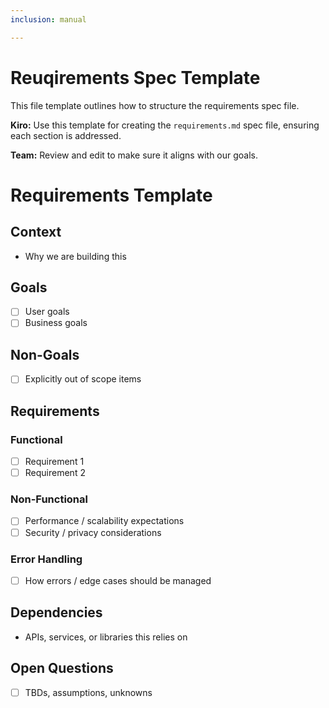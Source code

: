 ```yaml
---
inclusion: manual

---
```


# Reuqirements Spec Template

This file template outlines how to structure the requirements spec file.

**Kiro:** Use this template for creating the `requirements.md` spec file, ensuring each section is addressed.

**Team:** Review and edit to make sure it aligns with our goals.

# Requirements Template

## Context

- Why we are building this

## Goals

- [ ] User goals
- [ ] Business goals

## Non-Goals

- [ ] Explicitly out of scope items

## Requirements

### Functional

- [ ] Requirement 1
- [ ] Requirement 2

### Non-Functional

- [ ] Performance / scalability expectations
- [ ] Security / privacy considerations

### Error Handling

- [ ] How errors / edge cases should be managed

## Dependencies

- APIs, services, or libraries this relies on

## Open Questions

- [ ] TBDs, assumptions, unknowns

